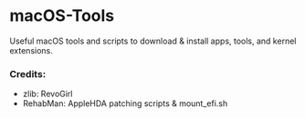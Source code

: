 # macOS-Tools
Useful macOS tools and scripts to download & install apps, tools, and kernel extensions.

### Credits:
- zlib: RevoGirl
- RehabMan: AppleHDA patching scripts & mount_efi.sh
